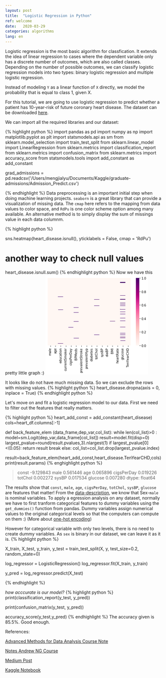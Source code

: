 ```yaml
---
layout: post
title:  "Logistic Regression in Python"
ref: welcome
date:   2020-03-29 
categories: algorithms
lang: en
---
```


Logistic regression is the most basic algorithm for classfication. It extends the idea of linear regression to cases where the dependent variable only has a discrete number of outcomes, which are also called classes. Depending on the number of possible outcomes, we can classify logistic regression models into two types: binary logistic regression and multiple logistic regression. 


Instead of modeling `Y` as a linear function of `X` directly, we model the probability that is equal to class 1, given X. 

For this tutorial, we are going to use logistic regression to predict whether a patient has 10-year-risk of future coronary heart disease. The dataset can be downloaded [here][here].

We can import all the required libraries and our dataset:

{% highlight python %}
import pandas as pd
import numpy as np
import matplotlib.pyplot as plt
import statsmodels.api as sm
from sklearn.model_selection import train_test_split
from sklearn.linear_model import LinearRegression
from sklearn.metrics import classification_report
from sklearn.metrics import confusion_matrix
from sklearn.metrics import accuracy_score
from statsmodels.tools import add_constant as add_constant

grad_admissions = pd.readcsv('/Users/mengjialyu/Documents/Kaggle/graduate-admissions/Admission_Predict.csv')

{% endhighlight %}
Data preprocessing is an important initial step when doing machine learning projects. `seaborn` is a great library that can provide  a visualization of missing data. The `cmap` here refers to the mapping from data values to color space, and `RdPu` is one color scheme option among many available. An alternative method is to simply display the sum of missings value in each data columnm.

{% highlight python %}

sns.heatmap(heart_disease.isnull(), yticklabels = False, cmap = 'RdPu')

# another way to check null values
heart_disease.isnull.sum()
{% endhighlight python %}
Now we have this pretty little graph :)
![heatmap](/assets/2020-03-30-heatmap.png)

It looks like do not have much missing data. So we can exclude the rows with missing values.
{% highlight python %}
heart_disease.dropna(axis = 0, inplace = True)
{% endhighlight python %}

Let's move on and fit a logistic regression model to our data.
First we need to filter out the features that really matters.

{% highlight python %}
heart_add_const = add_constant(heart_disease)
cols=heart_df.columns[:-1]

def back_feature_elem (data_frame,dep_var,col_list):
    while len(col_list)>0 :
        model=sm.Logit(dep_var,data_frame[col_list])
        result=model.fit(disp=0)
        largest_pvalue=round(result.pvalues,3).nlargest(1)
        if largest_pvalue[0]<(0.05):
            return result
            break
        else:
            col_list=col_list.drop(largest_pvalue.index)

result=back_feature_elem(heart_add_const,heart_disease.TenYearCHD,cols)
print(result.params)
{% enghighlight python %}


> const        -9.129843
male          0.561446
age           0.065896
cigsPerDay    0.019226
totChol       0.002272
sysBP         0.017534
glucose       0.007280
dtype: float64

The results show that `const`, `male`, `age`, `cigsPerDay`, `totChol`, `sysBP`, `glucose` are features that matter!
From the [data-description][here], we know that Sex-`male` is nominal variables. To apply a egression analysis on any dataset, normally we have to first tranform categorical features to dummy variables using the `get_dummies()` function from pandas. Dummy variables assign numerical values to the original categorical levels so that the computers can compute on them :) (More about [one-hot encoding][one-hot encode]) 

However for categorical variable with only two levels, there is no need to create dummy variables. As `sex` is binary in our dataset, we can leave it as it is.
{% highlight python %}

X_train, X_test, y_train, y_test = train_test_split(X, y, test_size=0.2, random_state=0)

log_regressor = LogisticRegression()
log_regressor.fit(X_train, y_train)

y_pred = log_regressor.predict(X_test)


{% endhighlight %}

_how acccurate is our model?_
{% highlight python %}
print(classification_report(y_test, y_pred))

print(confusion_matrix(y_test, y_pred))


accuracy_score(y_test,y_pred)
{% endhighlight %}
The accuracy given is 85.5%. Good enough.

[here]: https://www.kaggle.com/dileep070/heart-disease-prediction-using-logistic-regression
[one-hot encode]: https://machinelearningmastery.com/why-one-hot-encode-data-in-machine-learning/
References:

[Advanced Methods for Data Analysis Course Note][ref-1]

[Notes Andrew NG Course][ref-2]

[Medium Post][ref-3]

[Kaggle Notebook][ref-4]

[ref-1]: https://www.stat.cmu.edu/~ryantibs/advmethods/notes/logreg.pdf
[ref-2]: https://joparga3.github.io/standford_logistic_regression/index.html#what-is-logistic-regression
[ref-3]: https://medium.com/@anishsingh20/logistic-regression-in-python-423c8d32838b
[ref-4]: https://www.kaggle.com/dileep070/logistic-regression